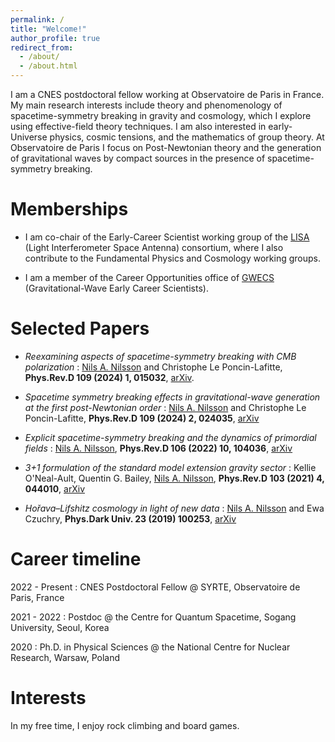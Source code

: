 ```yaml
---
permalink: /
title: "Welcome!"
author_profile: true
redirect_from: 
  - /about/
  - /about.html
---
```

I am a CNES postdoctoral fellow working at Observatoire de Paris in France.
My main research interests include theory and phenomenology of spacetime-symmetry breaking in gravity and cosmology, which I explore using effective-field theory techniques. I am also interested in early-Universe physics, cosmic tensions, and the mathematics of group theory. At Observatoire de Paris I focus on Post-Newtonian theory and the generation of gravitational waves by compact sources in the presence of spacetime-symmetry breaking.


Memberships
======
* I am co-chair of the Early-Career Scientist working group of the [LISA](https://www.elisascience.org/) (Light Interferometer Space Antenna) consortium, where I also contribute to the Fundamental Physics and Cosmology working groups.

* I am a member of the Career Opportunities office of [GWECS](https://gwecs.org/) (Gravitational-Wave Early Career Scientists).


Selected Papers
======
* <em>Reexamining aspects of spacetime-symmetry breaking with CMB polarization</em>
:	<u>Nils A. Nilsson</u> and Christophe Le Poncin-Lafitte, **Phys.Rev.D 109 (2024) 1, 015032**, [arXiv](https://arxiv.org/abs/2311.16368).

* <em>Spacetime symmetry breaking effects in gravitational-wave generation at the first post-Newtonian order</em>
:	 <u>Nils A. Nilsson</u> and Christophe Le Poncin-Lafitte, **Phys.Rev.D 109 (2024) 2, 024035**, [arXiv](https://arxiv.org/abs/2307.13302)

* <em>Explicit spacetime-symmetry breaking and the dynamics of primordial fields</em>
:	<u>Nils A. Nilsson</u>, **Phys.Rev.D 106 (2022) 10, 104036**, [arXiv](https://arxiv.org/abs/2205.00496)

* <em>3+1 formulation of the standard model extension gravity sector</em>
:	 Kellie O'Neal-Ault, Quentin G. Bailey, <u>Nils A. Nilsson</u>, **Phys.Rev.D 103 (2021) 4, 044010**, [arXiv](https://arxiv.org/abs/2009.00949)

* <em>Hořava–Lifshitz cosmology in light of new data</em>
:	 <u>Nils A. Nilsson</u> and Ewa Czuchry, **Phys.Dark Univ. 23 (2019) 100253**, [arXiv](https://arxiv.org/abs/1803.03615)



Career timeline
======
2022 - Present
:	CNES Postdoctoral Fellow @ SYRTE, Observatoire de Paris, France

2021 - 2022
:	Postdoc @ the Centre for Quantum Spacetime, Sogang University, Seoul, Korea

2020
:	Ph.D. in Physical Sciences @ the National Centre for Nuclear Research, Warsaw, Poland

Interests
======
In my free time, I enjoy rock climbing and board games.

